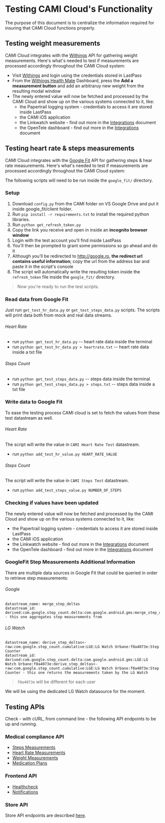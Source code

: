# Testing CAMI Cloud's Functionality

The purpose of this document is to centralize the information required for insuring that CAMI Cloud functions properly.

## Testing weight measurements

CAMI Cloud integrates with the [Withings](https://www.withings.com/eu/en/) API for gathering weight measurements. Here's what's needed to test if measurements are processed accordingly throughout the CAMI Cloud system:

* Visit [Withings](https://www.withings.com/eu/en/) and login using the credentials stored in LastPass
* From the [Withings Health Mate](https://healthmate.withings.com/) Dashboard, press the **Add a measurement button** and add an arbitraruy new weight from the resulting modal window
* The newly entered value will now be fetched and processed by the CAMI Cloud and show up on the various systems connected to it, like:
  * the Papertrail logging system - credentials to access it are stored inside LastPass
  * the CAMI iOS application
  * the Linkwatch website - find out more in the [Integrations](INTEGRATIONS.md) document
  * the OpenTele dashboard - find out more in the [Integrations](INTEGRATIONS.md) document

## Testing heart rate & steps measurements

CAMI Cloud integrates with the [Google Fit](https://developers.google.com/fit/) API for gathering steps & hear rate measurements. Here's what's needed to test if measurements are processed accordingly throughout the CAMI Cloud system:

The following scripts will need to be run inside the `google_fit/` directory.

### Setup

1. Download `config.py` from the CAMI folder on VS Google Drive and put it inside google_fit/client folder.
2. Run `pip install -r requirements.txt` to install the required python libraries.
3. Run `python get_refresh_token.py`
4. Copy the link you receive and open in inside an **incognito browser window**
5. Login with the test account you'll find inside LastPass
6. You'll then be prompted to grant some permissions so go ahead and do it
7. Although you'll be redirected to http://google.ro, **the redirect url contains useful information**; copy the url from the address bar and paste it in the script's console
8. The script will automatically write the resulting token inside the `refresh_token` file inside the `google_fit/` directory.

> Now you're ready to run the test scripts.

### Read data from Google Fit

Just run `get_test_hr_data.py` or `get_test_steps_data.py` scripts. The scripts will print data both from mock and real data streams.

###### Heart Rate
* run `python get_test_hr_data.py` -- heart rate data inside the terminal
* run `python get_test_hr_data.py > heartrate.txt` -- heart rate data inside a txt file

###### Steps Count
* run `python get_test_steps_data.py` -- steps data inside the terminal
* run `python get_test_steps_data.py > steps.txt` -- steps data inside a txt file


### Write data to Google Fit

To ease the testing process CAMI cloud is set to fetch the values from these test datastream as well.

###### Heart Rate

The script will write the value in ```CAMI Heart Rate Test``` datastream.

* run `python add_test_hr_value.py HEART_RATE_VALUE`

###### Steps Count

The script will write the value in ```CAMI Steps Test``` datastream.

* run `python add_test_steps_value.py NUMBER_OF_STEPS`

### Checking if values have been updated

The newly entered value will now be fetched and processed by the CAMI Cloud and show up on the various systems connected to it, like:

* the Papertrail logging system - credentials to access it are stored inside LastPass
* the CAMI iOS application
* the Linkwatch website - find out more in the [Integrations](INTEGRATIONS.md) document
* the OpenTele dashboard - find out more in the [Integrations](INTEGRATIONS.md) document


### GoogleFit Step Measurements Additional Information

There are multiple data sources in Google Fit that could be queried in order to retrieve step measurements:

###### Google

```
datastream_name: merge_step_deltas
datastream_id: derived:com.google.step_count.delta:com.google.android.gms:merge_step_deltas - this one aggregates step measurements from
```

###### LG Watch

```
datastream_name: derive_step_deltas<-raw:com.google.step_count.cumulative:LGE:LG Watch Urbane:f0a4073e:Step Counter
datastream_id: derived:com.google.step_count.delta:com.google.android.gms:LGE:LG Watch Urbane:f0a4073e:derive_step_deltas<-raw:com.google.step_count.cumulative:LGE:LG Watch Urbane:f0a4073e:Step Counter - this one returns the measurements taken by the LG Watch
```

> `f0a4073e` will be different for each user

We will be using the dedicated LG Watch datasource for the moment.

## Testing APIs
Check - with cURL, from command line - the following API endpoints to be up and running.

### Medical compliance API
* [Steps Measurements](http://cami.vitaminsoftware.com:8000/api/v1/steps-measurements/)
* [Heart Rate Measurements](http://cami.vitaminsoftware.com:8000/api/v1/heartrate-measurements/)
* [Weight Measurements](http://cami.vitaminsoftware.com:8000/api/v1/weight-measurements/)
* [Medication Plans](http://cami.vitaminsoftware.com:8000/api/v1/medication-plans/)

### Frontend API
* [Healthcheck](http://cami.vitaminsoftware.com:8001/api/v1/healthcheck/)
* [Notifications](http://cami.vitaminsoftware.com:8001/api/v1/notifications/)

### Store API
Store API endpoints are described [here](https://github.com/cami-project/cami-project/blob/master/store/README.md).